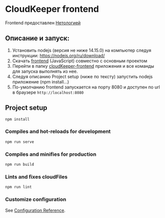# CloudKeeper frontend
Frontend предоставлен [Нетологией](https://netology.ru/)

## Описание и запуск:

1. Установить nodejs (версия не ниже 14.15.0) на компьютер следуя инструкции: https://nodejs.org/ru/download/
2. Скачать [frontend](./) (JavaScript) совместно с основным проектом
3. Перейти в папку [cloudKeeper-frontend](./) приложения и все команды для запуска выполнять из нее.
4. Следуя описанию Project setup (ниже по тексту) запустить nodejs приложение (npm install...)
5. По-умолчанию frontend запускается на порту 8080 и доступен по url в браузере `http://localhost:8080`


## Project setup
```
npm install
```

### Compiles and hot-reloads for development
```
npm run serve
```

### Compiles and minifies for production
```
npm run build
```

### Lints and fixes cloudFiles
```
npm run lint
```

### Customize configuration
See [Configuration Reference](https://cli.vuejs.org/config/).
